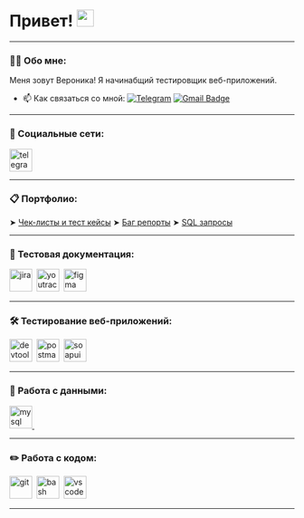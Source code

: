 
<h1>
  Привет!
  <img src="https://media.giphy.com/media/hvRJCLFzcasrR4ia7z/giphy.gif" width="30px"/>
</h1>

---
### 👨‍💻 Обо мне:

Меня зовут Вероника! Я начинабщий тестировщик веб-приложений. 

- 📫 Как связаться со мной: [![Telegram](https://img.shields.io/badge/-@k_vena-blue?style=flat&logo=Telegram&logoColor=white)](https://t.me/k_vena) [![Gmail Badge](https://img.shields.io/badge/-Gmail-red?style=flat&logo=Gmail&logoColor=white)](mailto:qa.kvena1908@gmail.com)

---
### 🤝 Социальные сети:

  <div id="badges">
    <a href="https://t.me/k_vena" target="_blank">
      <img src="https://cdn-icons-png.flaticon.com/512/2111/2111646.png" width="40" height="40" alt="telegram" />
    </a>
  </div>


---

### 📋 Портфолио:

<div>
  ➤ <a href = "https://docs.google.com/spreadsheets/d/1fbflwgfheyv_WvO9Gt1oUmHH7H0cyuR5ghg28m6Rvgs/edit?usp=sharing" target="_blank">Чек-листы и тест кейсы</a>
  ➤ <a href = "https://docs.google.com/spreadsheets/d/1XoT8hO7oFG00bTO49nGOoWTQRpfoQ-JRVoq53tOR-W0/edit?usp=sharing" target="_blank">Баг репорты</a>
  ➤ <a href = "https://docs.google.com/spreadsheets/d/1uyJ_Ny8o6l8byMiUne1RlakE8y55pszj8YuUxlxtuSY/edit?usp=sharing" target="_blank">SQL запросы</a>
</div>


----


### 📁 Тестовая документация:

<div>
  <img src="https://cdn.jsdelivr.net/gh/devicons/devicon/icons/jira/jira-original.svg" title="jira" alt="jira" width="40" height="40"/>&nbsp
  <img src="https://upload.wikimedia.org/wikipedia/commons/thumb/8/8d/YouTrack_Icon.svg/1024px-YouTrack_Icon.svg.png?20200803082248" title="youtrack" alt="youtrack" width="40" height="40"/>&nbsp
  <img src="https://cdn.jsdelivr.net/gh/devicons/devicon/icons/figma/figma-original.svg" title="figma" alt="figma" width="40" height="40"/>&nbsp
</div>

---

### 🛠 Тестирование веб-приложений:

<div>
  <img src="https://d33wubrfki0l68.cloudfront.net/38b5c953a4667366685d55db55d057c86db1fc54/a0fdc/static/acae6b24d940347661ca901ea07f47c1/chrome-dev-logo-icon.png" title="devtools" alt="devtools" width="40" height="40"/>&nbsp
  <img src="https://seeklogo.com/images/P/postman-logo-0087CA0D15-seeklogo.com.png" title="postman" alt="postman" width="40" height="40"/>&nbsp
  <img src="https://static0.smartbear.co/smartbearbrand/media/images/home/soapui-icon.svg" title="soapui" alt="soapui" width="40" height="40"/>&nbsp
</div>

---

### 💾 Работа с данными:

<div>
  <a href = "https://docs.google.com/spreadsheets/d/1uyJ_Ny8o6l8byMiUne1RlakE8y55pszj8YuUxlxtuSY/edit?usp=sharing" target="_blank"><img src="https://cdn.jsdelivr.net/gh/devicons/devicon/icons/mysql/mysql-original.svg" title="mysql" alt="mysql" width="40" height="40"/>&nbsp</a>
</div>

---

### ✏️ Работа с кодом:

<div>
  <img src="https://cdn.jsdelivr.net/gh/devicons/devicon/icons/git/git-original.svg" title="git" alt="git" width="40" height="40"/>&nbsp
  <img src="https://upload.wikimedia.org/wikipedia/commons/thumb/4/4b/Bash_Logo_Colored.svg/1024px-Bash_Logo_Colored.svg.png?20180723054350" title="bash" alt="bash" width="40" height="40"/>&nbsp
  <img src="https://cdn.jsdelivr.net/gh/devicons/devicon/icons/vscode/vscode-original.svg" title="vscode" alt="vscode" width="40" height="40"/>&nbsp
  
</div>

---